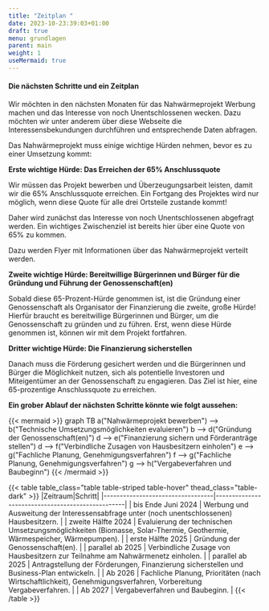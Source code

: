 ```yaml
---
title: "Zeitplan "
date: 2023-10-23:39:03+01:00
draft: true
menu: grundlagen
parent: main
weight: 1
useMermaid: true
---
```


#### Die nächsten Schritte und ein Zeitplan

Wir möchten in den nächsten Monaten für das Nahwärmeprojekt Werbung machen und das Interesse von noch Unentschlossenen wecken. Dazu möchten wir unter anderem über diese Webseite die Interessensbekundungen durchführen und entsprechende Daten abfragen.

Das Nahwärmeprojekt muss einige wichtige Hürden nehmen, bevor es zu einer Umsetzung kommt:

**Erste wichtige Hürde: Das Erreichen der 65% Anschlussquote**

Wir müssen das Projekt bewerben und Überzeugungsarbeit leisten, damit wir die 65% Anschlussquote erreichen. Ein Fortgang des Projektes wird nur möglich, wenn diese Quote für alle drei Ortsteile zustande kommt!

Daher wird zunächst das Interesse von noch Unentschlossenen abgefragt werden. Ein wichtiges Zwischenziel ist bereits hier über eine Quote von 65% zu kommen.

Dazu werden Flyer mit Informationen über das Nahwärmeprojekt verteilt werden.

**Zweite wichtige Hürde: Bereitwillige Bürgerinnen und Bürger für die Gründung und Führung der Genossenschaft(en)**

Sobald diese 65-Prozent-Hürde genommen ist, ist die Gründung einer Genossenschaft als Organisator der Finanzierung die zweite, große Hürde! Hierfür braucht es bereitwillige Bürgerinnen und Bürger, um die Genossenschaft zu gründen und zu führen.
Erst, wenn diese Hürde genommen ist, können wir mit dem Projekt fortfahren.

**Dritter wichtige Hürde: Die Finanzierung sicherstellen**

Danach muss die Förderung gesichert werden und die Bürgerinnen und Bürger die Möglichkeit nutzen, sich als potentielle Investoren und Miteigentümer an der Genossenschaft zu engagieren. Das Ziel ist hier, eine 65-prozentige Anschlussquote zu erreichen.

**Ein grober Ablauf der nächsten Schritte könnte wie folgt aussehen:**

{{< mermaid >}}
graph TB
    a("Nahwärmeprojekt bewerben") --> b("Technische Umsetzungsmöglichkeiten evaluieren")
    b --> d("Gründung der Genossenschaft(en)")
    d --> e("Finanzierung sichern und Förderanträge stellen")
    d --> f("Verbindliche Zusagen von Hausbesitzern einholen")
    e --> g("Fachliche Planung, Genehmigungsverfahren")
    f --> g("Fachliche Planung, Genehmigungsverfahren")
    g --> h("Vergabeverfahren und Baubeginn")
{{< /mermaid >}}

{{< table table_class="table table-striped table-hover" thead_class="table-dark" >}}
|Zeitraum|Schritt|
|----------------------------------|--------------------------------------------------|
| bis Ende Juni 2024                  | Werbung und Ausweitung der Interessensabfrage unter (noch unentschlossenen) Hausbesitzern. |
| zweite Hälfte 2024                  | Evaluierung der technischen Umsetzungsmöglichkeiten (Biomasse, Solar-Thermie, Geothermie, Wärmespeicher, Wärmepumpen).                    |
| erste Hälfte 2025                | Gründung der Genossenschaft(en).                    |
| parallel ab 2025                 | Verbindliche Zusage von Hausbesitzern zur Teilnahme am Nahwärmenetz einholen.                     |
| parallel ab 2025                 | Antragstellung der Förderungen, Finanzierung sicherstellen und Business-Plan entwickeln.                          |
| Ab 2026                       | Fachliche Planung, Prioritäten (nach Wirtschaftlichkeit), Genehmigungsverfahren, Vorbereitung Vergabeverfahren.               |
| Ab 2027                          | Vergabeverfahren und Baubeginn.                   |
{{< /table >}}



      